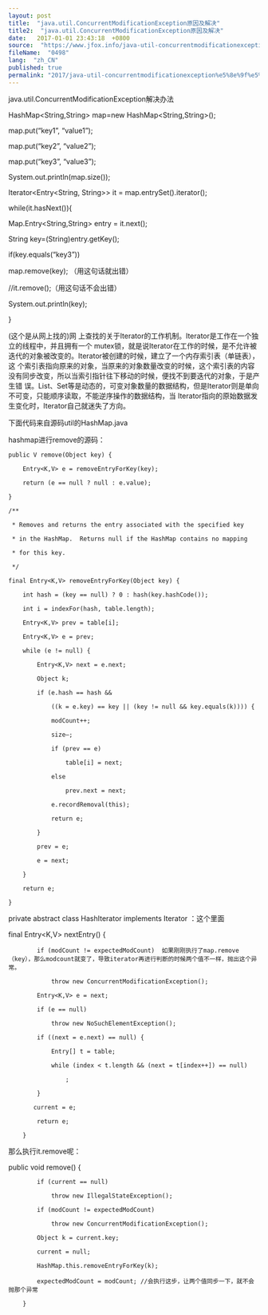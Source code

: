 ```yaml
---
layout: post
title:  "java.util.ConcurrentModificationException原因及解决"
title2:  "java.util.ConcurrentModificationException原因及解决"
date:   2017-01-01 23:43:18  +0800
source:  "https://www.jfox.info/java-util-concurrentmodificationexception%e5%8e%9f%e5%9b%a0%e5%8f%8a%e8%a7%a3%e5%86%b3.html"
fileName:  "0498"
lang:  "zh_CN"
published: true
permalink: "2017/java-util-concurrentmodificationexception%e5%8e%9f%e5%9b%a0%e5%8f%8a%e8%a7%a3%e5%86%b3.html"
---
```




java.util.ConcurrentModificationException解决办法

HashMap<String,String> map=new HashMap<String,String>();

map.put(“key1”, “value1”);

map.put(“key2”, “value2”);

map.put(“key3”, “value3”);

System.out.println(map.size());

Iterator<Entry<String, String>> it = map.entrySet().iterator();

while(it.hasNext()){

Map.Entry<String,String> entry = it.next();

String key=(String)entry.getKey();

if(key.equals(“key3”))

map.remove(key); （用这句话就出错）

//it.remove();（用这句话不会出错）

System.out.println(key);

}

(这个是从网上找的)网 上查找的关于Iterator的工作机制。Iterator是工作在一个独立的线程中，并且拥有一个 mutex锁，就是说Iterator在工作的时候，是不允许被迭代的对象被改变的。Iterator被创建的时候，建立了一个内存索引表（单链表），这 个索引表指向原来的对象，当原来的对象数量改变的时候，这个索引表的内容没有同步改变，所以当索引指针往下移动的时候，便找不到要迭代的对象，于是产生错 误。List、Set等是动态的，可变对象数量的数据结构，但是Iterator则是单向不可变，只能顺序读取，不能逆序操作的数据结构，当 Iterator指向的原始数据发生变化时，Iterator自己就迷失了方向。

下面代码来自源码util的HashMap.java

hashmap进行remove的源码：

    public V remove(Object key) {

        Entry<K,V> e = removeEntryForKey(key);

        return (e == null ? null : e.value);

    }

    /**

     * Removes and returns the entry associated with the specified key

     * in the HashMap.  Returns null if the HashMap contains no mapping

     * for this key.

     */

    final Entry<K,V> removeEntryForKey(Object key) {

        int hash = (key == null) ? 0 : hash(key.hashCode());

        int i = indexFor(hash, table.length);

        Entry<K,V> prev = table[i];

        Entry<K,V> e = prev;

        while (e != null) {

            Entry<K,V> next = e.next;

            Object k;

            if (e.hash == hash &&

                ((k = e.key) == key || (key != null && key.equals(k)))) {

                modCount++;

                size–;

                if (prev == e)

                    table[i] = next;

                else

                    prev.next = next;

                e.recordRemoval(this);

                return e;

            }

            prev = e;

            e = next;

        }

        return e;

    }

 private abstract class HashIterator<E> implements Iterator<E> ：这个里面

 final Entry<K,V> nextEntry() {

            if (modCount != expectedModCount)  如果刚刚执行了map.remove（key），那么modcount就变了，导致iterator再进行判断的时候两个值不一样，抛出这个异常。

                throw new ConcurrentModificationException();

            Entry<K,V> e = next;

            if (e == null)

                throw new NoSuchElementException();

            if ((next = e.next) == null) {

                Entry[] t = table;

                while (index < t.length && (next = t[index++]) == null)

                    ;

            }

           current = e;

            return e;

        }

那么执行it.remove呢：

public void remove() {

            if (current == null)

                throw new IllegalStateException();

            if (modCount != expectedModCount)

                throw new ConcurrentModificationException();

            Object k = current.key;

            current = null;

            HashMap.this.removeEntryForKey(k);

            expectedModCount = modCount; //会执行这步，让两个值同步一下，就不会抛那个异常

        }

